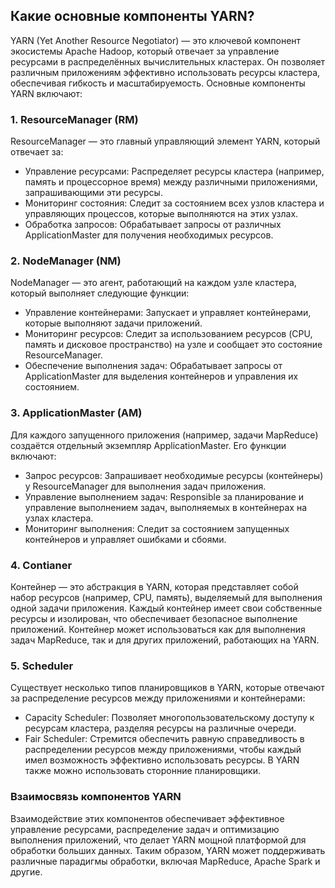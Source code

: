 ## Какие основные компоненты YARN?

YARN (Yet Another Resource Negotiator) — это ключевой компонент экосистемы Apache Hadoop, который отвечает за управление ресурсами в распределённых вычислительных кластерах. Он позволяет различным приложениям эффективно использовать ресурсы кластера, обеспечивая гибкость и масштабируемость. Основные компоненты YARN включают:

### 1. ResourceManager (RM)

ResourceManager — это главный управляющий элемент YARN, который отвечает за:
- Управление ресурсами: Распределяет ресурсы кластера (например, память и процессорное время) между различными приложениями, запрашивающими эти ресурсы.
- Мониторинг состояния: Следит за состоянием всех узлов кластера и управляющих процессов, которые выполняются на этих узлах.
- Обработка запросов: Обрабатывает запросы от различных ApplicationMaster для получения необходимых ресурсов.

### 2. NodeManager (NM)

NodeManager — это агент, работающий на каждом узле кластера, который выполняет следующие функции:
- Управление контейнерами: Запускает и управляет контейнерами, которые выполняют задачи приложений.
- Мониторинг ресурсов: Следит за использованием ресурсов (CPU, память и дисковое пространство) на узле и сообщает это состояние ResourceManager.
- Обеспечение выполнения задач: Обрабатывает запросы от ApplicationMaster для выделения контейнеров и управления их состоянием.

### 3. ApplicationMaster (AM)

Для каждого запущенного приложения (например, задачи MapReduce) создаётся отдельный экземпляр ApplicationMaster. Его функции включают:
- Запрос ресурсов: Запрашивает необходимые ресурсы (контейнеры) у ResourceManager для выполнения задач приложения.
- Управление выполнением задач: Responsible за планирование и управление выполнением задач, выполняемых в контейнерах на узлах кластера.
- Мониторинг выполнения: Следит за состоянием запущенных контейнеров и управляет ошибками и сбоями.

### 4. Contianer

Контейнер — это абстракция в YARN, которая представляет собой набор ресурсов (например, CPU, память), выделяемый для выполнения одной задачи приложения. Каждый контейнер имеет свои собственные ресурсы и изолирован, что обеспечивает безопасное выполнение приложений. Контейнер может использоваться как для выполнения задач MapReduce, так и для других приложений, работающих на YARN.

### 5. Scheduler

Существует несколько типов планировщиков в YARN, которые отвечают за распределение ресурсов между приложениями и контейнерами:
- Capacity Scheduler: Позволяет многопользовательскому доступу к ресурсам кластера, разделяя ресурсы на различные очереди.
- Fair Scheduler: Стремится обеспечить равную справедливость в распределении ресурсов между приложениями, чтобы каждый имел возможность эффективно использовать ресурсы.
В YARN также можно использовать сторонние планировщики.

### Взаимосвязь компонентов YARN

Взаимодействие этих компонентов обеспечивает эффективное управление ресурсами, распределение задач и оптимизацию выполнения приложений, что делает YARN мощной платформой для обработки больших данных. Таким образом, YARN может поддерживать различные парадигмы обработки, включая MapReduce, Apache Spark и другие.
